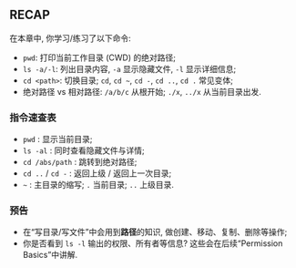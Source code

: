## RECAP

在本章中, 你学习/练习了以下命令:

- `pwd`: 打印当前工作目录 (CWD) 的绝对路径;
- `ls -a/-l`: 列出目录内容, `-a` 显示隐藏文件, `-l` 显示详细信息;
- `cd <path>`: 切换目录; `cd`, `cd ~`, `cd -`, `cd ..`, `cd .` 常见变体;
- 绝对路径 vs 相对路径: `/a/b/c` 从根开始; `./x`, `../x` 从当前目录出发.

### 指令速查表

- `pwd` : 显示当前目录;
- `ls -al` : 同时查看隐藏文件与详情;
- `cd /abs/path` : 跳转到绝对路径;
- `cd ..` / `cd -` : 返回上级 / 返回上一次目录;
- `~` : 主目录的缩写; `.` 当前目录; `..` 上级目录.

### 预告

- 在“写目录/写文件”中会用到**路径**的知识, 做创建、移动、复制、删除等操作;
- 你是否看到 `ls -l` 输出的权限、所有者等信息? 这些会在后续“Permission Basics”中讲解.